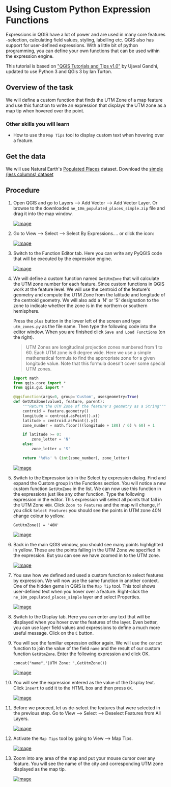 Using Custom Python Expression Functions
========================================

Expressions in QGIS have a lot of power and are used in many core
features -selection, calculating field values, styling, labelling etc.
QGIS also has support for user-defined expressions. With a little bit of
python programming, you can define your own functions that can be used
within the expression engine.

This tutorial is based on ["QGIS Tutorials and Tips
v1.0"](https://www.qgistutorials.com/en/) by Ujaval Gandhi, updated to
use Python 3 and QGis 3 by Ian Turton.


Overview of the task
--------------------

We will define a custom function that finds the UTM Zone of a map
feature and use this function to write an expression that displays the
UTM zone as a map tip when hovered over the point.

### Other skills you will learn

-   How to use the `Map Tips` tool to display custom text when hovering
    over a feature.

Get the data
------------

We will use Natural Earth's [Populated
Places](http://www.naturalearthdata.com/downloads/10m-cultural-vectors/10m-populated-places/)
dataset. Download the [simple (less columns)
dataset](http://www.naturalearthdata.com/http//www.naturalearthdata.com/download/10m/cultural/ne_10m_populated_places_simple.zip)

Procedure
---------

1.  Open QGIS and go to Layers --&gt; Add Vector --&gt; Add Vector
    Layer. Or browse to the downloaded `ne_10m_populated_places_simple.zip` file
    and drag it into the map window.

    [![image](images/func/2.png)](images/func/2.png)

1.  Go to View --&gt; Select --&gt; Select By Expressions.... or click the icon:

    [![image](images/func/3.png)](images/func/3.png)

1.  Switch to the Function Editor tab. Here you can write any PyQGIS
    code that will be executed by the expression engine.

    [![image](images/func/4.png)](images/func/4.png)

1.  We will define a custom function named `GetUtmZone` that will
    calculate the UTM zone number for each feature. Since custom
    functions in QGIS work at the feature level. We will use the
    centroid of the feature's geometry and compute the UTM Zone from the
    latitude and longitude of the centroid geometry. We will also add a
    'N' or 'S' designation to the zone to indicate whether the zone is
    in the northern or southern hemisphere. 

    Press the `plus` button in the lower left of the screen and type
    `utm_zones.py` as the file name. Then type the following code into the
    editor window. When you are finished click `Save and Load Functions` (on the
    right).
    
    
    >UTM Zones are longitudinal projection zones numbered from 1 to 60. Each
    >UTM zone is 6 degree wide. Here we use a simple mathematical formula to
    >find the appropriate zone for a given longitude value. Note that this
    >formula doesn't cover some special UTM zones.

    ```python
    import math
    from qgis.core import *
    from qgis.gui import *

    @qgsfunction(args=0, group='Custom', usesgeometry=True)
    def GetUtmZone(value1, feature, parent):
        """Return the UTM Zone of the feature's geometry as a String"""
        centroid = feature.geometry()
        longitude = centroid.asPoint().x()
        latitude = centroid.asPoint().y()
        zone_number = math.floor(((longitude + 180) / 6) % 60) + 1

        if latitude >= 0:
            zone_letter = 'N'
        else:
            zone_letter = 'S'

        return '%d%s' % (int(zone_number), zone_letter)
    ```

    [![image](images/func/5.png)](images/func/5.png)

1.  Switch to the Expression tab in the Select by
    expression dialog. Find and expand the Custom group in the Functions
    section. You will notice a new custom function `GetUtmZone` in the
    list. We can now use this function in the expressions just like any
    other function. Type the following expression in the editor. This
    expression will select all points that fall in the UTM Zone `40N`.
    Click `Zoom to Features` and the map will change, if you click `Select
    Features` you should see the points in UTM zone 40N change colour to yellow.

    ```
    GetUtmZone() = '40N'
    ```

    [![image](images/func/7.png)](images/func/7.png)

8.  Back in the main QGIS window, you should see many points highlighted
    in yellow. These are the points falling in the UTM Zone we specified
    in the expression. But you can see we have zoomed in to the UTM zone.

    [![image](images/func/8.png)](images/func/8.png)

9.  You saw how we defined and used a custom function to select features
    by expression. We will now use the same function in another context.
    One of the hidden gems in QGIS is the `Map Tip` tool. This tool
    shows user-defined text when you hover over a feature. Right-click
    the `ne_10m_populated_places_simple` layer and select Properties.

    [![image](images/func/9.png)](images/func/9.png)

10. Switch to the Display tab. Here you can enter any
    text that will be displayed when you hover over the features of the
    layer. Even better, you can use layer field values and expressions
    to define a much more useful message. Click on the `Ɛ` button.

11. You will see the familiar expression editor again. We will use the
    `concat` function to join the value of the field `name` and the
    result of our custom function `GetUtmZone`. Enter the following
    expression and click OK.

    ```
    concat("name",'|UTM Zone: ',GetUtmZone())
    ```

    [![image](images/func/11.png)](images/func/11.png)

12. You will see the expression entered as the value of the Display
    text. Click `Insert` to add it to the HTML box and then press `OK`.

    [![image](images/func/12.png)](images/func/12.png)

13. Before we proceed, let us de-select the features that were selected
    in the previous step. Go to
    View --&gt; Select --&gt; Deselect Features
    from All Layers.

    [![image](images/func/13.png)](images/func/13.png)

14. Activate the `Map Tips` tool by going to View --&gt; Map
    Tips.

    [![image](images/func/14.png)](images/func/14.png)

15. Zoom into any area of the map and put your mouse cursor over any
    feature. You will see the name of the city and corresponding UTM
    zone displayed as the map tip.

    [![image](images/func/15.png)](images/func/15.png)
